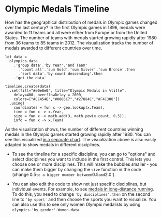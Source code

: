Olympic Medals Timeline
=======================

How has the geographical distribution of medals in Olympic games changed over the last century?
In the first Olympic games in 1896, medals were awarded to 11 teams and all were either from 
Europe or from the United States. The number of teams with medals started growing rapidly after 
1980 from 36 teams to 85 teams in 2012. The visualization tracks the number of medals awarded to
different countries over time.

```
let data = 
  olympics.data
    .'group data'.'by Year'.'and Team'
      .'count all'.'sum Gold'.'sum Silver'.'sum Bronze'.then
      .'sort data'.'by count descending'.then
    .'get the data'

timeline.create(data)
  .set(fill="#e0e0e0", title="Olympic Medals in %title", 
    delay=400, overflowDelay = 2000,
    colors=["#CC454E","#0085C7","#27884C","#F4C300"]) 
  .using(
    coordinates = fun x -> geo.lookup(x.Team),
    time = fun x -> x.Year,
    size = fun x -> math.add(3, math.pow(x.count, 0.5)),
    info = fun x -> x.Team)
```

As the visualization shows, the number of different countries winning medals in the Olympic games
started growing rapidly after 1980. You can see this visualized [in a separate chart](/disciplines-timeline).
The visualization above is also easily adapted to show medals in different disciplines. 

 * To see the timeline for a specific discipline, you can go to "options" and select disciplines
   you want to include in the first control. This lets you choose one or more disciplines.
   This will make the bubbles smaller - you can make them bigger by changing the `size` function
   in the code (change 0.5` to a bigger number between `0.5` and `2.0`).
   
 * You can also edit the code to show not just specific disciplines, but individual events. For
   example, to see [medals in long-distance running](/distance-run-timeline). To do this, you 
   need to change `'by disciplines'.then` on the second line to `'by sport'` and then choose
   the sports you want to visualize. You can also use this to see only women Olympic medalists
   by using `olympics.'by gender'.Women.data`.
